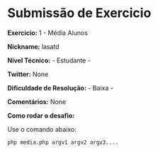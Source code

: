 # Submissão de Exercicio

**Exercicio:** 1 - Média Alunos

**Nickname:** lasatd

**Nível Técnico:** - Estudante -

**Twitter:** None

**Dificuldade de Resolução:** - Baixa -

**Comentários:** None

**Como rodar o desafio:** 

Use o comando abaixo: 
```bash
php media.php argv1 argv2 argv3....
```
